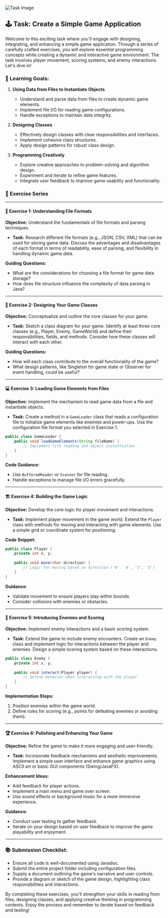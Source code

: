 ![Task Image](https://oaidalleapiprodscus.blob.core.windows.net/private/org-asPC5Skb6EoE1i324HhdGnV1/user-4VyHdJuNDsg3rdcmO7ghXoi2/img-VS0r3YoifzopUcX2Y0El922J.png?st=2024-11-05T07%3A33%3A07Z&se=2024-11-05T09%3A33%3A07Z&sp=r&sv=2024-08-04&sr=b&rscd=inline&rsct=image/png&skoid=d505667d-d6c1-4a0a-bac7-5c84a87759f8&sktid=a48cca56-e6da-484e-a814-9c849652bcb3&skt=2024-11-05T01%3A50%3A23Z&ske=2024-11-06T01%3A50%3A23Z&sks=b&skv=2024-08-04&sig=C6u3Nxj89690ZWDwtOGLqdMpxpSL301kb7l%2BZY6eOmU%3D)

## 🕹️ Task: Create a Simple Game Application 

Welcome to this exciting task where you'll engage with designing, integrating, and enhancing a simple game application. Through a series of carefully crafted exercises, you will explore essential programming concepts while creating a dynamic and interactive game environment. The task involves player movement, scoring systems, and enemy interactions. Let's dive in!

### 🌟 Learning Goals:
1. **Using Data from Files to Instantiate Objects**
   - Understand and parse data from files to create dynamic game elements.
   - Implement file I/O for reading game configurations.
   - Handle exceptions to maintain data integrity.

2. **Designing Classes**
   - Effectively design classes with clear responsibilities and interfaces.
   - Implement cohesive class structures.
   - Apply design patterns for robust class design.

3. **Programming Creatively**
   - Explore creative approaches to problem-solving and algorithm design.
   - Experiment and iterate to refine game features.
   - Integrate user feedback to improve game usability and functionality.

### 🌱 Exercise Series

---

#### 🧠 Exercise 1: Understanding File Formats

**Objective:** Understand the fundamentals of file formats and parsing techniques.

- **Task:** Research different file formats (e.g., JSON, CSV, XML) that can be used for storing game data. Discuss the advantages and disadvantages of each format in terms of readability, ease of parsing, and flexibility in handling dynamic game data.
  
**Guiding Questions:**
- What are the considerations for choosing a file format for game data storage?
- How does file structure influence the complexity of data parsing in Java?

---

#### 📜 Exercise 2: Designing Your Game Classes

**Objective:** Conceptualize and outline the core classes for your game.

- **Task:** Sketch a class diagram for your game. Identify at least three core classes (e.g., Player, Enemy, GameWorld) and define their responsibilities, fields, and methods. Consider how these classes will interact with each other.

**Guiding Questions:**
- How will each class contribute to the overall functionality of the game?
- What design patterns, like Singleton for game state or Observer for event handling, could be useful?

---

#### 💻 Exercise 3: Loading Game Elements from Files

**Objective:** Implement the mechanism to read game data from a file and instantiate objects.

- **Task:** Create a method in a `GameLoader` class that reads a configuration file to initialize game elements like enemies and power-ups. Use the configuration file format you selected in Exercise 1.

```java
public class GameLoader {
    public void loadGameElements(String fileName) {
        // Implement file reading and object instantiation
    }
}
```

**Code Guidance:**
- Use `BufferedReader` or `Scanner` for file reading.
- Handle exceptions to manage file I/O errors gracefully.

---

#### 🏗️ Exercise 4: Building the Game Logic

**Objective:** Develop the core logic for player movement and interactions.

- **Task:** Implement player movement in the game world. Extend the `Player` class with methods for moving and interacting with game elements. Use a simple grid or coordinate system for positioning.

**Code Snippet:**
```java
public class Player {
    private int x, y;
    
    public void move(char direction) {
        // Logic for moving based on direction ('W', 'A', 'S', 'D')
    }
}
```

**Guidance:**
- Validate movement to ensure players stay within bounds.
- Consider collisions with enemies or obstacles.

---

#### 👾 Exercise 5: Introducing Enemies and Scoring

**Objective:** Implement enemy interactions and a basic scoring system.

- **Task:** Extend the game to include enemy encounters. Create an `Enemy` class and implement logic for interactions between the player and enemies. Design a simple scoring system based on these interactions.

```java
public class Enemy {
    private int x, y;
    
    public void interact(Player player) {
        // Define behavior when interacting with the player
    }
}
```

**Implementation Steps:**
1. Position enemies within the game world.
2. Define rules for scoring (e.g., points for defeating enemies or avoiding them).

---

#### 🏆 Exercise 6: Polishing and Enhancing Your Game

**Objective:** Refine the game to make it more engaging and user-friendly.

- **Task:** Incorporate feedback mechanisms and aesthetic improvements. Implement a simple user interface and enhance game graphics using ASCII art or basic GUI components (Swing/JavaFX).

**Enhancement Ideas:**
- Add feedback for player actions.
- Implement a main menu and game over screen.
- Use sound effects or background music for a more immersive experience.

**Guidance:**
- Conduct user testing to gather feedback.
- Iterate on your design based on user feedback to improve the game playability and enjoyment.

---

### 📚 Submission Checklist:

- Ensure all code is well-documented using Javadoc.
- Submit the entire project folder including configuration files.
- Supply a document outlining the game's narrative and user controls.
- Provide a diagram or sketch of the game design, highlighting class responsibilities and interactions.

By completing these exercises, you'll strengthen your skills in reading from files, designing classes, and applying creative thinking in programming contexts. Enjoy the process and remember to iterate based on feedback and testing!